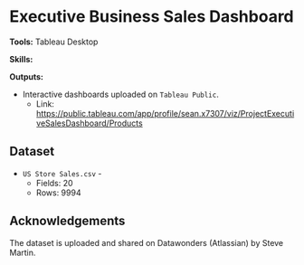 # Executive Business Sales Dashboard

**Tools:** Tableau Desktop

**Skills:** 

**Outputs:**  
- Interactive dashboards uploaded on `Tableau Public`.
  - Link: https://public.tableau.com/app/profile/sean.x7307/viz/ProjectExecutiveSalesDashboard/Products

## Dataset
- `US Store Sales.csv` - 
  - Fields: 20
  - Rows: 9994

## Acknowledgements
The dataset is uploaded and shared on Datawonders (Atlassian) by Steve Martin.


